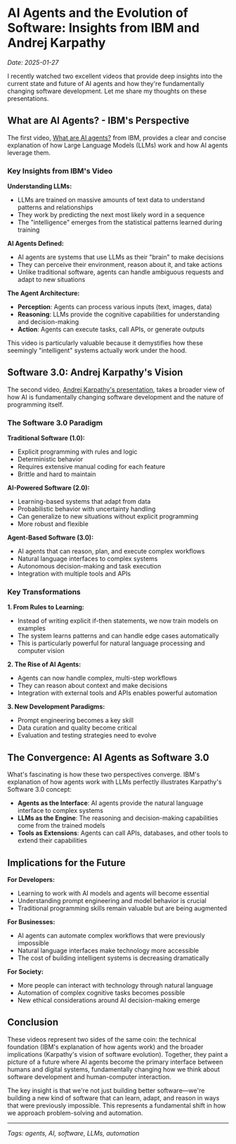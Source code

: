 # AI Agents and the Evolution of Software: Insights from IBM and Andrej Karpathy

*Date: 2025-01-27*

I recently watched two excellent videos that provide deep insights into the current state and future of AI agents and how they're fundamentally changing software development. Let me share my thoughts on these presentations.

## What are AI Agents? - IBM's Perspective

The first video, [What are AI agents?](https://www.youtube.com/watch?v=F8NKVhkZZWI) from IBM, provides a clear and concise explanation of how Large Language Models (LLMs) work and how AI agents leverage them.

### Key Insights from IBM's Video

**Understanding LLMs:**
- LLMs are trained on massive amounts of text data to understand patterns and relationships
- They work by predicting the next most likely word in a sequence
- The "intelligence" emerges from the statistical patterns learned during training

**AI Agents Defined:**
- AI agents are systems that use LLMs as their "brain" to make decisions
- They can perceive their environment, reason about it, and take actions
- Unlike traditional software, agents can handle ambiguous requests and adapt to new situations

**The Agent Architecture:**
- **Perception**: Agents can process various inputs (text, images, data)
- **Reasoning**: LLMs provide the cognitive capabilities for understanding and decision-making
- **Action**: Agents can execute tasks, call APIs, or generate outputs

This video is particularly valuable because it demystifies how these seemingly "intelligent" systems actually work under the hood.

## Software 3.0: Andrej Karpathy's Vision

The second video, [Andrej Karpathy's presentation](https://www.youtube.com/watch?v=LCEmiRjPEtQ), takes a broader view of how AI is fundamentally changing software development and the nature of programming itself.

### The Software 3.0 Paradigm

**Traditional Software (1.0):**
- Explicit programming with rules and logic
- Deterministic behavior
- Requires extensive manual coding for each feature
- Brittle and hard to maintain

**AI-Powered Software (2.0):**
- Learning-based systems that adapt from data
- Probabilistic behavior with uncertainty handling
- Can generalize to new situations without explicit programming
- More robust and flexible

**Agent-Based Software (3.0):**
- AI agents that can reason, plan, and execute complex workflows
- Natural language interfaces to complex systems
- Autonomous decision-making and task execution
- Integration with multiple tools and APIs

### Key Transformations

**1. From Rules to Learning:**
- Instead of writing explicit if-then statements, we now train models on examples
- The system learns patterns and can handle edge cases automatically
- This is particularly powerful for natural language processing and computer vision

**2. The Rise of AI Agents:**
- Agents can now handle complex, multi-step workflows
- They can reason about context and make decisions
- Integration with external tools and APIs enables powerful automation

**3. New Development Paradigms:**
- Prompt engineering becomes a key skill
- Data curation and quality become critical
- Evaluation and testing strategies need to evolve

## The Convergence: AI Agents as Software 3.0

What's fascinating is how these two perspectives converge. IBM's explanation of how agents work with LLMs perfectly illustrates Karpathy's Software 3.0 concept:

- **Agents as the Interface**: AI agents provide the natural language interface to complex systems
- **LLMs as the Engine**: The reasoning and decision-making capabilities come from the trained models
- **Tools as Extensions**: Agents can call APIs, databases, and other tools to extend their capabilities

## Implications for the Future

**For Developers:**
- Learning to work with AI models and agents will become essential
- Understanding prompt engineering and model behavior is crucial
- Traditional programming skills remain valuable but are being augmented

**For Businesses:**
- AI agents can automate complex workflows that were previously impossible
- Natural language interfaces make technology more accessible
- The cost of building intelligent systems is decreasing dramatically

**For Society:**
- More people can interact with technology through natural language
- Automation of complex cognitive tasks becomes possible
- New ethical considerations around AI decision-making emerge

## Conclusion

These videos represent two sides of the same coin: the technical foundation (IBM's explanation of how agents work) and the broader implications (Karpathy's vision of software evolution). Together, they paint a picture of a future where AI agents become the primary interface between humans and digital systems, fundamentally changing how we think about software development and human-computer interaction.

The key insight is that we're not just building better software—we're building a new kind of software that can learn, adapt, and reason in ways that were previously impossible. This represents a fundamental shift in how we approach problem-solving and automation.

---

*Tags: agents, AI, software, LLMs, automation* 